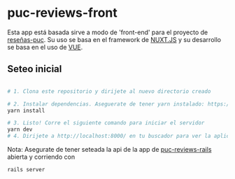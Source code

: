 # puc-reviews-front

Esta app está basada sirve a modo de 'front-end' para el proyecto de [reseñas-puc](https://github.com/puc-reviews). 
Su uso se basa en el framework de [NUXT.JS](https://nuxtjs.org/) y su desarrollo se basa en el uso de [VUE]( https://vuejs.org/).

## Seteo inicial

```bash

# 1. Clona este repositorio y dirijete al nuevo directorio creado

# 2. Instalar dependencias. Aseguerate de tener yarn instalado: https://yarnpkg.com/lang/en/docs/install
yarn install

# 3. Listo! Corre el siguiente comando para iniciar el servidor
yarn dev
# 4. Dirijete a http://localhost:8000/ en tu buscador para ver la aplicación
```
Nota: Asegurate de tener seteada la api de la app de [puc-reviews-rails](https://github.com/puc-reviews/puc-reviews-rail) abierta y corriendo con
```bash
rails server
```

